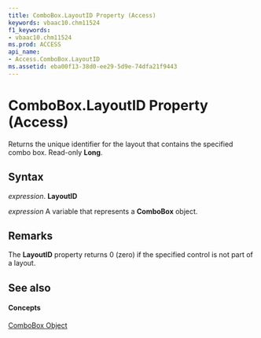 ```yaml
---
title: ComboBox.LayoutID Property (Access)
keywords: vbaac10.chm11524
f1_keywords:
- vbaac10.chm11524
ms.prod: ACCESS
api_name:
- Access.ComboBox.LayoutID
ms.assetid: eba00f13-38d0-ee29-5d9e-74dfa21f9443
---
```



# ComboBox.LayoutID Property (Access)

Returns the unique identifier for the layout that contains the specified combo box. Read-only  **Long**.


## Syntax

 _expression_. **LayoutID**

 _expression_ A variable that represents a **ComboBox** object.


## Remarks

The  **LayoutID** property returns 0 (zero) if the specified control is not part of a layout.


## See also


#### Concepts


[ComboBox Object](combobox-object-access.md)

